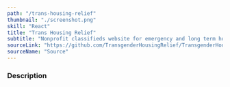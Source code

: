 ```yaml
---
path: "/trans-housing-relief"
thumbnail: "./screenshot.png"
skill: "React"
title: "Trans Housing Relief"
subtitle: "Nonprofit classifieds website for emergency and long term housing."
sourceLink: "https://github.com/TransgenderHousingRelief/TransgenderHousingRelief"
sourceName: "Source"
---
```


### Description
